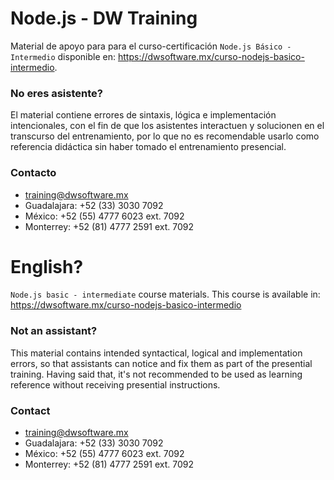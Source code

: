 # Node.js - DW Training

Material de apoyo para para el curso-certificación `Node.js Básico - Intermedio` disponible en: https://dwsoftware.mx/curso-nodejs-basico-intermedio.

### No eres asistente?
El material contiene errores de sintaxis, lógica e implementación intencionales, con el fin de que los asistentes interactuen y solucionen en el transcurso del entrenamiento, por lo que no es recomendable usarlo como referencia didáctica sin haber tomado el entrenamiento presencial.



### Contacto
- training@dwsoftware.mx
- Guadalajara: +52 (33) 3030 7092
- México: +52 (55) 4777 6023 ext. 7092 
- Monterrey: +52 (81) 4777 2591 ext. 7092


# English?

`Node.js basic - intermediate` course materials. This course is available in: https://dwsoftware.mx/curso-nodejs-basico-intermedio

### Not an assistant?
This material contains intended syntactical, logical and implementation errors, so that assistants can notice and fix them as part of the presential training. Having said that, it's not recommended to be used as learning reference without receiving presential instructions.

### Contact
- training@dwsoftware.mx
- Guadalajara: +52 (33) 3030 7092
- México: +52 (55) 4777 6023 ext. 7092 
- Monterrey: +52 (81) 4777 2591 ext. 7092